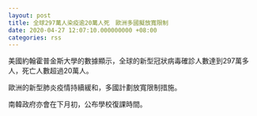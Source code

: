 ```yaml
---
layout: post
title: 全球297萬人染疫逾20萬人死　歐洲多國擬放寬限制
date: 2020-04-27 12:07:10.000000000 +08:00
categories: rss
---
```


美國約翰霍普金斯大學的數據顯示，全球的新型冠狀病毒確診人數達到297萬多人，死亡人數超過20萬人。

歐洲的新型肺炎疫情持續緩和，多國計劃放寬限制措施。

南韓政府亦會在下月初，公布學校復課時間。
